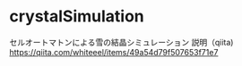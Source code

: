 # crystalSimulation
セルオートマトンによる雪の結晶シミュレーション
説明（qiita)
https://qiita.com/whiteeel/items/49a54d79f507653f71e7
